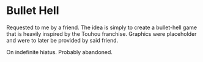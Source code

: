 # Bullet Hell

Requested to me by a friend. The idea is simply to create a bullet-hell game that is heavily inspired by the Touhou franchise. Graphics were placeholder and were to later be provided by said friend.

On indefinite hiatus. Probably abandoned.
